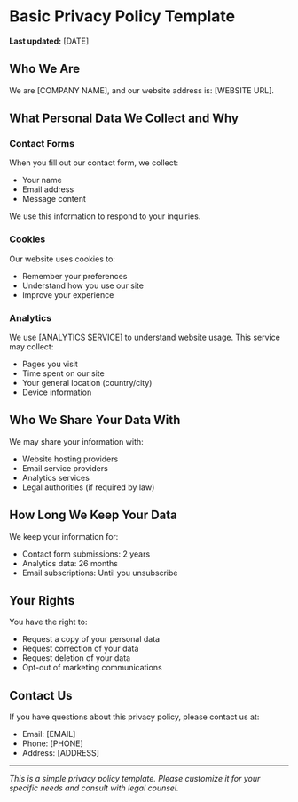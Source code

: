 # Basic Privacy Policy Template

**Last updated:** [DATE]

## Who We Are

We are [COMPANY NAME], and our website address is: [WEBSITE URL].

## What Personal Data We Collect and Why

### Contact Forms
When you fill out our contact form, we collect:
- Your name
- Email address
- Message content

We use this information to respond to your inquiries.

### Cookies
Our website uses cookies to:
- Remember your preferences
- Understand how you use our site
- Improve your experience

### Analytics
We use [ANALYTICS SERVICE] to understand website usage. This service may collect:
- Pages you visit
- Time spent on our site
- Your general location (country/city)
- Device information

## Who We Share Your Data With

We may share your information with:
- Website hosting providers
- Email service providers
- Analytics services
- Legal authorities (if required by law)

## How Long We Keep Your Data

We keep your information for:
- Contact form submissions: 2 years
- Analytics data: 26 months
- Email subscriptions: Until you unsubscribe

## Your Rights

You have the right to:
- Request a copy of your personal data
- Request correction of your data
- Request deletion of your data
- Opt-out of marketing communications

## Contact Us

If you have questions about this privacy policy, please contact us at:
- Email: [EMAIL]
- Phone: [PHONE]
- Address: [ADDRESS]

---

*This is a simple privacy policy template. Please customize it for your specific needs and consult with legal counsel.*